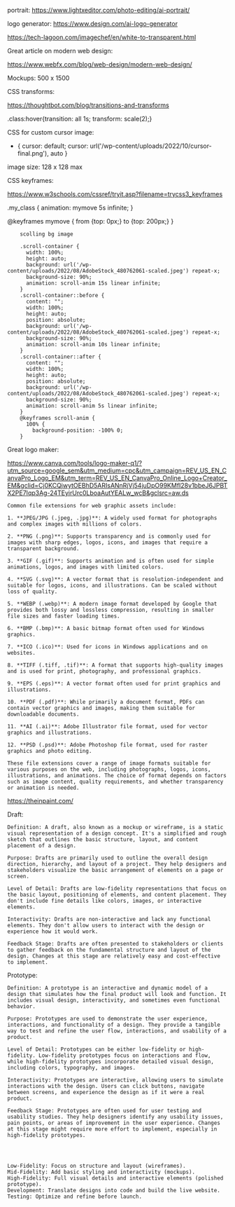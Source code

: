 
portrait:
https://www.lightxeditor.com/photo-editing/ai-portrait/


logo generator:
https://www.design.com/ai-logo-generator



https://tech-lagoon.com/imagechef/en/white-to-transparent.html

Great article on modern web design:


https://www.webfx.com/blog/web-design/modern-web-design/


Mockups: 500 x 1500


CSS transforms: 

https://thoughtbot.com/blog/transitions-and-transforms

.class:hover{transition: all 1s; transform: scale(2);}

CSS for custom cursor image:

*  { cursor: default; cursor: url('/wp-content/uploads/2022/10/cursor-final.png'), auto }


image size: 128 x 128 max


CSS keyframes:

https://www.w3schools.com/cssref/tryit.asp?filename=trycss3_keyframes

.my_class {
  animation: mymove 5s infinite;
}

@keyframes mymove {
  from {top: 0px;}
  to {top: 200px;}
}

<div class = "my_class"></div>


        scolling bg image

        .scroll-container {
          width: 100%;
          height: auto;
          background: url('/wp-content/uploads/2022/08/AdobeStock_480762061-scaled.jpeg') repeat-x;
          background-size: 90%;
          animation: scroll-anim 15s linear infinite;
        }
        .scroll-container::before {
          content: "";
          width: 100%;
          height: auto;
          position: absolute;
          background: url('/wp-content/uploads/2022/08/AdobeStock_480762061-scaled.jpeg') repeat-x;
          background-size: 90%;
          animation: scroll-anim 10s linear infinite;
        }
        .scroll-container::after {
          content: "";
          width: 100%;
          height: auto;
          position: absolute;
          background: url('/wp-content/uploads/2022/08/AdobeStock_480762061-scaled.jpeg') repeat-x;
          background-size: 90%;
          animation: scroll-anim 5s linear infinite;
        }
        @keyframes scroll-anim {
          100% {
            background-position: -100% 0;
        }

Great logo maker:

https://www.canva.com/tools/logo-maker-q1/?utm_source=google_sem&utm_medium=cpc&utm_campaign=REV_US_EN_CanvaPro_Logo_EM&utm_term=REV_US_EN_CanvaPro_Online_Logo+Creator_EM&gclid=Cj0KCQjwytOEBhD5ARIsANnRjVj54juDpO99KMfI28v1bbeJ6JPBTX2PE7Iqp3Ag-24TEyirUrc0LboaAutYEALw_wcB&gclsrc=aw.ds



    Common file extensions for web graphic assets include:
  
    1. **JPEG/JPG (.jpeg, .jpg)**: A widely used format for photographs and complex images with millions of colors.
    
    2. **PNG (.png)**: Supports transparency and is commonly used for images with sharp edges, logos, icons, and images that require a transparent background.
    
    3. **GIF (.gif)**: Supports animation and is often used for simple animations, logos, and images with limited colors.
    
    4. **SVG (.svg)**: A vector format that is resolution-independent and suitable for logos, icons, and illustrations. Can be scaled without loss of quality.
    
    5. **WEBP (.webp)**: A modern image format developed by Google that provides both lossy and lossless compression, resulting in smaller file sizes and faster loading times.
    
    6. **BMP (.bmp)**: A basic bitmap format often used for Windows graphics.
    
    7. **ICO (.ico)**: Used for icons in Windows applications and on websites.
    
    8. **TIFF (.tiff, .tif)**: A format that supports high-quality images and is used for print, photography, and professional graphics.
    
    9. **EPS (.eps)**: A vector format often used for print graphics and illustrations.
    
    10. **PDF (.pdf)**: While primarily a document format, PDFs can contain vector graphics and images, making them suitable for downloadable documents.
    
    11. **AI (.ai)**: Adobe Illustrator file format, used for vector graphics and illustrations.
    
    12. **PSD (.psd)**: Adobe Photoshop file format, used for raster graphics and photo editing.
    
    These file extensions cover a range of image formats suitable for various purposes on the web, including photographs, logos, icons, illustrations, and animations. The choice of format depends on factors such as image content, quality requirements, and whether transparency or animation is needed.



https://theinpaint.com/


Draft:

    Definition: A draft, also known as a mockup or wireframe, is a static visual representation of a design concept. It's a simplified and rough sketch that outlines the basic structure, layout, and content placement of a design.

    Purpose: Drafts are primarily used to outline the overall design direction, hierarchy, and layout of a project. They help designers and stakeholders visualize the basic arrangement of elements on a page or screen.

    Level of Detail: Drafts are low-fidelity representations that focus on the basic layout, positioning of elements, and content placement. They don't include fine details like colors, images, or interactive elements.

    Interactivity: Drafts are non-interactive and lack any functional elements. They don't allow users to interact with the design or experience how it would work.

    Feedback Stage: Drafts are often presented to stakeholders or clients to gather feedback on the fundamental structure and layout of the design. Changes at this stage are relatively easy and cost-effective to implement.

Prototype:

    Definition: A prototype is an interactive and dynamic model of a design that simulates how the final product will look and function. It includes visual design, interactivity, and sometimes even functional behavior.

    Purpose: Prototypes are used to demonstrate the user experience, interactions, and functionality of a design. They provide a tangible way to test and refine the user flow, interactions, and usability of a product.

    Level of Detail: Prototypes can be either low-fidelity or high-fidelity. Low-fidelity prototypes focus on interactions and flow, while high-fidelity prototypes incorporate detailed visual design, including colors, typography, and images.

    Interactivity: Prototypes are interactive, allowing users to simulate interactions with the design. Users can click buttons, navigate between screens, and experience the design as if it were a real product.

    Feedback Stage: Prototypes are often used for user testing and usability studies. They help designers identify any usability issues, pain points, or areas of improvement in the user experience. Changes at this stage might require more effort to implement, especially in high-fidelity prototypes.




    Low-Fidelity: Focus on structure and layout (wireframes).
    Mid-Fidelity: Add basic styling and interactivity (mockups).
    High-Fidelity: Full visual details and interactive elements (polished prototype).
    Development: Translate designs into code and build the live website.
    Testing: Optimize and refine before launch.







    

